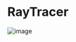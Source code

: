 # RayTracer
![image](https://github.com/kbp27471/RayTracer/assets/42851306/9a0b929f-41df-4338-b344-ad7e7ba0457d)
